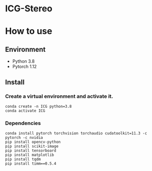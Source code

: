 # ICG-Stereo

# How to use

## Environment
* Python 3.8
* Pytorch 1.12

## Install

### Create a virtual environment and activate it.

```
conda create -n ICG python=3.8
conda activate ICG
```
### Dependencies

```
conda install pytorch torchvision torchaudio cudatoolkit=11.3 -c pytorch -c nvidia
pip install opencv-python
pip install scikit-image
pip install tensorboard
pip install matplotlib 
pip install tqdm
pip install timm==0.5.4
```
